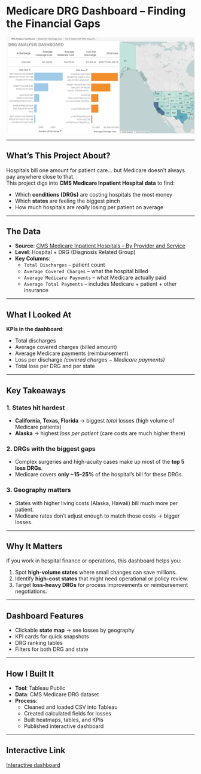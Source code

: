 # Medicare DRG Dashboard – Finding the Financial Gaps  

![Medicare DRG Dashboard Screenshot](https://github.com/blater54/DRG-Analysis-/blob/main/DRG%20Dashboard.png)  
  

---

## What’s This Project About?  
Hospitals bill one amount for patient care… but Medicare doesn’t always pay anywhere close to that.  
This project digs into **CMS Medicare Inpatient Hospital data** to find:  
- Which **conditions (DRGs)** are costing hospitals the most money  
- Which **states** are feeling the biggest pinch  
- How much hospitals are *really* losing per patient on average  

---

## The Data  
- **Source**: [CMS Medicare Inpatient Hospitals – By Provider and Service](https://data.cms.gov/provider-summary-by-type-of-service/medicare-inpatient-hospitals/medicare-inpatient-hospitals-by-provider-and-service/data)  
- **Level**: Hospital + DRG (Diagnosis Related Group)  
- **Key Columns**:  
  - `Total Discharges` – patient count  
  - `Average Covered Charges` – what the hospital billed  
  - `Average Medicare Payments` – what Medicare actually paid  
  - `Average Total Payments` – includes Medicare + patient + other insurance  

---

## What I Looked At  
**KPIs in the dashboard**:  
- Total discharges  
- Average covered charges (billed amount)  
- Average Medicare payments (reimbursement)  
- Loss per discharge *(covered charges − Medicare payments)*  
- Total loss per DRG and per state  

---

## Key Takeaways  
### 1. States hit hardest  
- **California, Texas, Florida** → biggest *total* losses (high volume of Medicare patients)  
- **Alaska** → highest *loss per patient* (care costs are much higher there)  

### 2. DRGs with the biggest gaps  
- Complex surgeries and high-acuity cases make up most of the **top 5 loss DRGs**.  
- Medicare covers **only ~15–25%** of the hospital’s bill for these DRGs.  

### 3. Geography matters  
- States with higher living costs (Alaska, Hawaii) bill much more per patient.  
- Medicare rates don’t adjust enough to match those costs → bigger losses.  

---

## Why It Matters  
If you work in hospital finance or operations, this dashboard helps you:  
1. Spot **high-volume states** where small changes can save millions.  
2. Identify **high-cost states** that might need operational or policy review.  
3. Target **loss-heavy DRGs** for process improvements or reimbursement negotiations.  

---

## Dashboard Features  
- Clickable **state map** → see losses by geography  
- KPI cards for quick snapshots  
- DRG ranking tables  
- Filters for both DRG and state  

---

##  How I Built It  
- **Tool**: Tableau Public  
- **Data**: CMS Medicare DRG dataset  
- **Process**:  
  - Cleaned and loaded CSV into Tableau  
  - Created calculated fields for losses  
  - Built heatmaps, tables, and KPIs  
  - Published interactive dashboard  


---

##  Interactive Link
[Interactive dashboard](https://blater54.github.io/DRG-Analysis-/Visualizations.html) 
